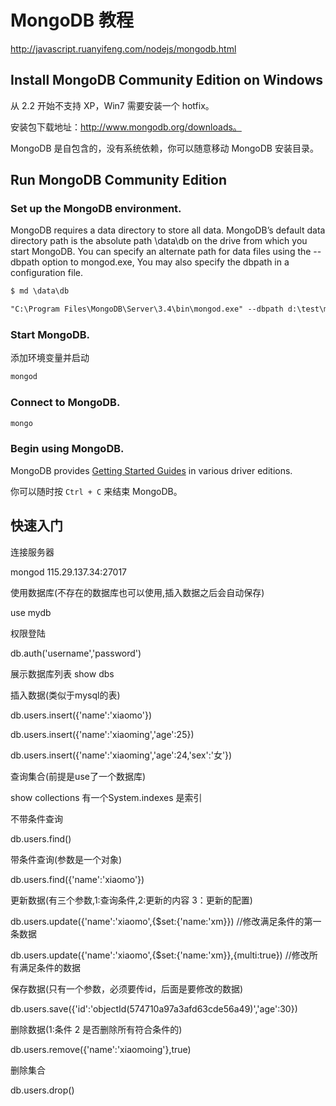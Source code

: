 # MongoDB 教程

http://javascript.ruanyifeng.com/nodejs/mongodb.html


## Install MongoDB Community Edition on Windows

从 2.2 开始不支持 XP，Win7 需要安装一个 hotfix。

安装包下载地址：http://www.mongodb.org/downloads。

MongoDB 是自包含的，没有系统依赖，你可以随意移动 MongoDB 安装目录。


## Run MongoDB Community Edition

### Set up the MongoDB environment.

MongoDB requires a data directory to store all data. MongoDB’s default data directory path is the absolute path \data\db on the drive from which you start MongoDB. You can specify an alternate path for data files using the --dbpath option to mongod.exe, You may also specify the dbpath in a configuration file.

```txt
$ md \data\db

"C:\Program Files\MongoDB\Server\3.4\bin\mongod.exe" --dbpath d:\test\mongodb\data
```

### Start MongoDB.

添加环境变量并启动

```txt
mongod
```

### Connect to MongoDB.

```txt
mongo
```


### Begin using MongoDB.

MongoDB provides [Getting Started Guides](https://docs.mongodb.com/manual/#getting-started) in various driver editions.

你可以随时按 `Ctrl + C` 来结束 MongoDB。

## 快速入门

连接服务器

mongod 115.29.137.34:27017

使用数据库(不存在的数据库也可以使用,插入数据之后会自动保存)

use mydb

权限登陆

db.auth('username','password')

展示数据库列表
show dbs

插入数据(类似于mysql的表)

db.users.insert({'name':'xiaomo'})

db.users.insert({'name':'xiaoming','age':25})

db.users.insert({'name':'xiaoming','age':24,'sex':'女'})

查询集合(前提是use了一个数据库)

show collections
有一个System.indexes 是索引

不带条件查询

db.users.find()

带条件查询(参数是一个对象)

db.users.find({'name':'xiaomo'})

更新数据(有三个参数,1:查询条件,2:更新的内容 3：更新的配置)

db.users.update({'name':'xiaomo',{$set:{'name:'xm}}) //修改满足条件的第一条数据

db.users.update({'name':'xiaomo',{$set:{'name:'xm}},{multi:true})  //修改所有满足条件的数据

保存数据(只有一个参数，必须要传id，后面是要修改的数据)

db.users.save({'id':'objectId(574710a97a3afd63cde56a49)','age':30})

删除数据(1:条件 2 是否删除所有符合条件的)

db.users.remove({'name':'xiaomoing'},true)

删除集合

db.users.drop()




